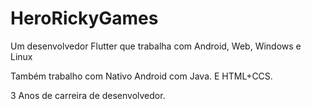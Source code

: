 # HeroRickyGames

Um desenvolvedor Flutter que trabalha com Android, Web, Windows e Linux

Também trabalho com Nativo Android com Java.
E HTML+CCS.

3 Anos de carreira de desenvolvedor.
